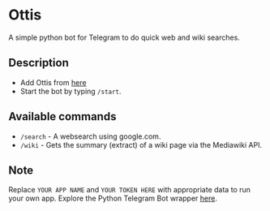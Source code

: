 # Ottis
A simple python bot for Telegram to do quick web and wiki searches.

## Description
* Add Ottis from [here](http://t.me/mr_ottis_bot)
* Start the bot by typing `/start`.

## Available commands
* `/search` - A websearch using google.com.
* `/wiki` - Gets the summary (extract) of a wiki page via the Mediawiki API.

## Note
Replace `YOUR APP NAME` and `YOUR TOKEN HERE` with appropriate data to run your own app. Explore the Python Telegram Bot wrapper [here](https://github.com/python-telegram-bot/python-telegram-bot).